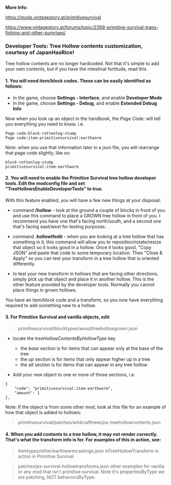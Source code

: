 **More Info:**

https://mods.vintagestory.at/primitivesurvival

https://www.vintagestory.at/forums/topic/2399-primitive-survival-traps-fishing-and-other-surprises/


### Developer Tools: Tree Hollow contents customization, courtesy of JapanHasRice!

Tree hollow contents are no longer hardcoded. Not that it's simple to add your own contents, but if you have the intestinal fortitude, read this.

#### 1. You will need item/block codes.  These can be easily identified as follows:
- In the game, choose **Settings - Interface**, and enable **Developer Mode**
- In the game, choose **Settings - Debug**, and enable **Extended Debug Info**

Now when you look up an object in the handbook, the _Page Code:_ will tell you everything you need to know. i.e.
```
Page code:block-rottenlog-stump
Page code:item-primitivesurvival:earthworm
```
Note: when you use that information later in a json file, you will rearrange that page code slightly, like so:
```
block-rottenlog-stump
primitivesurvival:item-earthworm
```

#### 2. You will need to enable the Primitive Survival tree hollow developer tools.  Edit the modconfig file and set **"TreeHollowsEnableDeveloperTools"** to true.

With this feature enabled, you will have a few new things at your disposal:

- command **/hollow** - look at the ground a couple of blocks in front of you and use this command to place a GROWN tree hollow in front of you.  I recommend you have one that's facing north/south, and a second one that's facing east/west for testing purposes.

- command **.hollowtfedit** - when you are looking at a tree hollow that has something in it, this command will allow you to reposition/rotate/resize that object so it looks good in a hollow.  Once it looks good, "Copy JSON" and paste that code to some temporary location.  Then "Close & Apply" so you can test your transform in a tree hollow that is oriented differently.

- to test your new transform in hollows that are facing other directions, simply pick up that object and place it in another hollow.  This is the other feature provided by the developer tools.  Normally you cannot place things in grown hollows. 

You have an item/block code and a transform, so you now have everything required to add something new to a hollow.


#### 3. For Primitive Survival and vanilla objects, edit
>primitivesurvival/blocktypes/wood/treehollowgrown.json

- locate the _treeHollowContentsByHollowType_ key
	- the _base_ section is for items that can appear only at the base of the tree
	- the _up_ section is for items that only appear higher up in a tree
	- the _all_ section is for items that can appear in any tree hollow
	
- Add your new object to one or more of those sections, i.e.
```
{
	"code": "primitivesurvival:item-earthworm",
	"amount": 1
},
```
Note: If the object is from some other mod, look at this file for an example of how that object is added to hollows:
>primitivesurvival/patches/wildcrafttrees/ps-treehollowcontents.json


#### 4. When you add contents to a tree hollow, it may not render correctly.  That's what the transform info is for. For examples of this in action, see:

>itemtypes/other/earthwormcastings.json
inTreeHollowTransform in action in Primitive Survival

>patches/ps-survival-hollowtransforms.json
other examples for vanilla or any mod that isn't primitive survival.  Note it's propertiesByType we are patching, NOT behaviorsByType.


